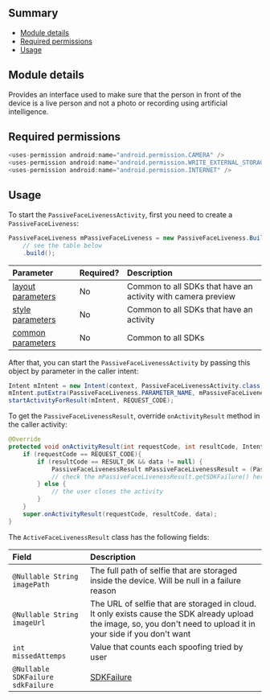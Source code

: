 ## Summary

* [Module details](#module-details)
* [Required permissions](#required-permissions)
* [Usage](#usage)

## Module details

Provides an interface used to make sure that the person in front of the device is a live person and not a photo or recording using artificial intelligence.

## Required permissions

``` java
<uses-permission android:name="android.permission.CAMERA" />
<uses-permission android:name="android.permission.WRITE_EXTERNAL_STORAGE" />
<uses-permission android:name="android.permission.INTERNET" />
```

## Usage

To start the `PassiveFaceLivenessActivity`, first you need to create a `PassiveFaceLiveness`:

``` java
PassiveFaceLiveness mPassiveFaceLiveness = new PassiveFaceLiveness.Builder("mobile_token")
    // see the table below
    .build();
```

| Parameter | Required? | Description |
| :------- | :--------- | :--------- |
| [layout parameters](./Common-Parameters#layout-parameters) | No | Common to all SDKs that have an activity with camera preview |
| [style parameters](./Common-Parameters#style-parameters) | No | Common to all SDKs that have an activity |
| [common parameters](./Common-Parameters#common-parameters) | No | Common to all SDKs |

After that, you can start the `PassiveFaceLivenessActivity` by passing this object by parameter in the caller intent:

``` java
Intent mIntent = new Intent(context, PassiveFaceLivenessActivity.class);
mIntent.putExtra(PassiveFaceLiveness.PARAMETER_NAME, mPassiveFaceLiveness);
startActivityForResult(mIntent, REQUEST_CODE);
```

To get the `PassiveFaceLivenessResult`, override `onActivityResult` method in the caller activity:

``` java
@Override
protected void onActivityResult(int requestCode, int resultCode, Intent data) {
    if (requestCode == REQUEST_CODE){
        if (resultCode == RESULT_OK && data != null) {
            PassiveFaceLivenessResult mPassiveFaceLivenessResult = (PassiveFaceLivenessResult) data.getSerializableExtra(PassiveFaceLivenessResult.PARAMETER_NAME);
            // check the mPassiveFaceLivenessResult.getSDKFailure() here to know for which reason the SDK had finished
        } else {
            // the user closes the activity
        }
    }
    super.onActivityResult(requestCode, resultCode, data);
}
```

The `ActiveFaceLivenessResult` class has the following fields:

| Field | Description |
| :------- | :--------- |
| `@Nullable String imagePath` | The full path of selfie that are storaged inside the device. Will be null in a failure reason |
| `@Nullable String imageUrl` | The URL of selfie that are storaged in cloud. It only exists cause the SDK already upload the image, so, you don't need to upload it in your side if you don't want |
| `int missedAttemps` | Value that counts each spoofing tried by user |
| `@Nullable SDKFailure sdkFailure` | [SDKFailure](./SDKFailure) |